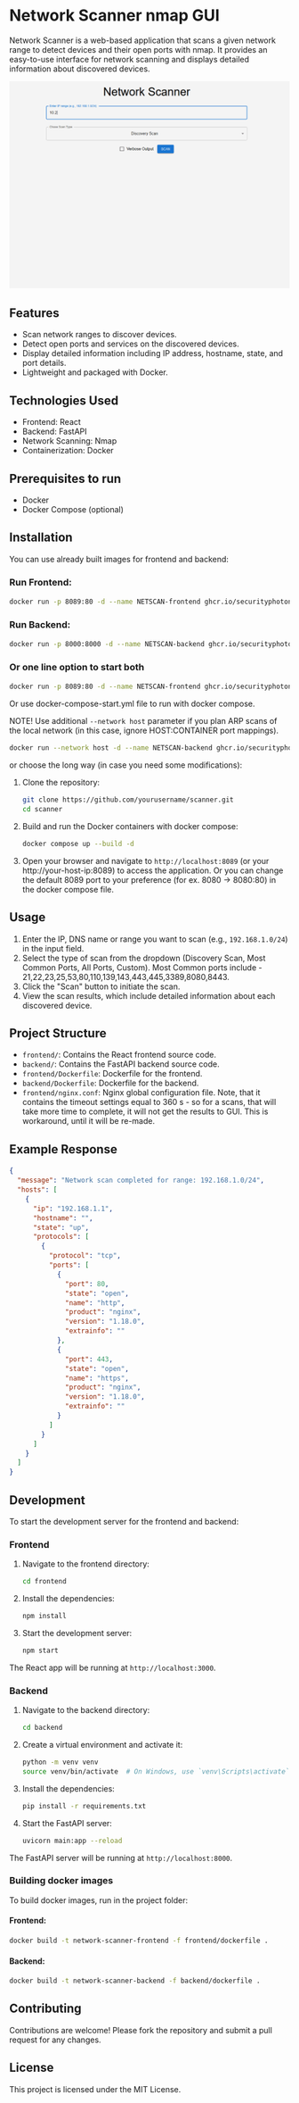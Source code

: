 # Network Scanner nmap GUI

Network Scanner is a web-based application that scans a given network range to detect devices and their open ports with nmap. It provides an easy-to-use interface for network scanning and displays detailed information about discovered devices.

![Image](/media/scanner-b.gif) 

## Features

- Scan network ranges to discover devices.
- Detect open ports and services on the discovered devices.
- Display detailed information including IP address, hostname, state, and port details.
- Lightweight and packaged with Docker.

## Technologies Used

- Frontend: React
- Backend: FastAPI
- Network Scanning: Nmap
- Containerization: Docker

## Prerequisites to run

- Docker
- Docker Compose (optional)

## Installation

You can use already built images for frontend and backend:

### Run Frontend:
```bash
docker run -p 8089:80 -d --name NETSCAN-frontend ghcr.io/securityphoton/nmap-gui-frontend:latest
```

### Run Backend:
```bash
docker run -p 8000:8000 -d --name NETSCAN-backend ghcr.io/securityphoton/nmap-gui-backend:latest
```
### Or one line option to start both
```bash
docker run -p 8089:80 -d --name NETSCAN-frontend ghcr.io/securityphoton/nmap-gui-frontend:latest && docker run -p 8000:8000 -d --name NETSCAN-backend ghcr.io/securityphoton/nmap-gui-backend:latest
```
 Or use docker-compose-start.yml file to run with docker compose.

NOTE!
Use additional `--network host` parameter if you plan ARP scans of the local network (in this case, ignore HOST:CONTAINER port mappings).
```bash
docker run --network host -d --name NETSCAN-backend ghcr.io/securityphoton/nmap-gui-backend:latest
```

or choose the long way (in case you need some modifications):

1. Clone the repository:
    ```bash
    git clone https://github.com/yourusername/scanner.git
    cd scanner
    ```

2. Build and run the Docker containers with docker compose:
    ```bash
    docker compose up --build -d
    ```

3. Open your browser and navigate to `http://localhost:8089` (or your http://your-host-ip:8089) to access the application. Or you can change the default 8089 port to your preference (for ex. 8080 -> 8080:80) in the docker compose file.

## Usage

1. Enter the IP, DNS name or range you want to scan (e.g., `192.168.1.0/24`) in the input field.
2. Select the type of scan from the dropdown (Discovery Scan, Most Common Ports, All Ports, Custom).
Most Common ports include - 21,22,23,25,53,80,110,139,143,443,445,3389,8080,8443.
3. Click the "Scan" button to initiate the scan.
4. View the scan results, which include detailed information about each discovered device.

## Project Structure

- `frontend/`: Contains the React frontend source code.
- `backend/`: Contains the FastAPI backend source code.
- `frontend/Dockerfile`: Dockerfile for the frontend.
- `backend/Dockerfile`: Dockerfile for the backend.
- `frontend/nginx.conf`: Nginx global configuration file. Note, that it contains the timeout settings equal to 360 s - so for a scans, that will take more time to complete, it will not get the results to GUI. This is workaround, until it will be re-made.

## Example Response

```json
{
  "message": "Network scan completed for range: 192.168.1.0/24",
  "hosts": [
    {
      "ip": "192.168.1.1",
      "hostname": "",
      "state": "up",
      "protocols": [
        {
          "protocol": "tcp",
          "ports": [
            {
              "port": 80,
              "state": "open",
              "name": "http",
              "product": "nginx",
              "version": "1.18.0",
              "extrainfo": ""
            },
            {
              "port": 443,
              "state": "open",
              "name": "https",
              "product": "nginx",
              "version": "1.18.0",
              "extrainfo": ""
            }
          ]
        }
      ]
    }
  ]
}
```

## Development

To start the development server for the frontend and backend:

### Frontend

1. Navigate to the frontend directory:
    ```bash
    cd frontend
    ```

2. Install the dependencies:
    ```bash
    npm install
    ```

3. Start the development server:
    ```bash
    npm start
    ```

The React app will be running at `http://localhost:3000`.

### Backend

1. Navigate to the backend directory:
    ```bash
    cd backend
    ```

2. Create a virtual environment and activate it:
    ```bash
    python -m venv venv
    source venv/bin/activate  # On Windows, use `venv\Scripts\activate`
    ```

3. Install the dependencies:
    ```bash
    pip install -r requirements.txt
    ```

4. Start the FastAPI server:
    ```bash
    uvicorn main:app --reload
    ```

The FastAPI server will be running at `http://localhost:8000`.

### Building docker images

To build docker images, run in the project folder:

#### Frontend:
```bash
docker build -t network-scanner-frontend -f frontend/dockerfile .
```

#### Backend:
```bash
docker build -t network-scanner-backend -f backend/dockerfile .
```


## Contributing

Contributions are welcome! Please fork the repository and submit a pull request for any changes.

## License

This project is licensed under the MIT License.

